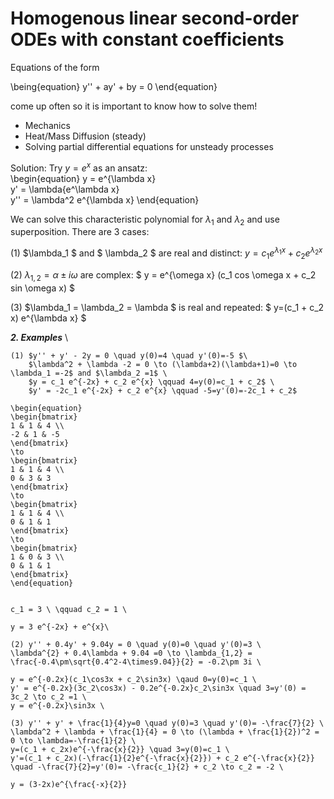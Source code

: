 # Homogenous linear second-order ODEs with constant coefficients 
Equations of the form

\being{equation}
y'' + ay' + by = 0
\end{equation}

come up often so it is important to know how to solve them!
  * Mechanics
  * Heat/Mass Diffusion (steady)
  * Solving partial differential equations for unsteady processes

Solution: Try $y=e^x$ as an ansatz: \
\begin{equation}
    y = e^{\lambda x} \
    y' = \lambda{e^\lambda x} \
    y'' = \lambda^2 e^{\lambda x}
\end{equation}

We can solve this characteristic polynomial for $\lambda_1$ and $\lambda_2$ and use superposition. There are 3 cases:

(1) $\lambda_1 $ and $ \lambda_2 $ are real and distinct: $y = c_1 e^{\lambda_1 x} + c_2 e^{\lambda_2 x}$

(2) $\lambda_{1,2} = \alpha \pm i \omega$ are complex: $ y = e^{\omega x} (c_1 cos \omega x + c_2 sin \omega x) $

(3) $\lambda_1 = \lambda_2 = \lambda $ is real and repeated: $ y=(c_1 + c_2 x) e^{\lambda x} $

***2. Examples*** \
```{example} 
(1) $y'' + y' - 2y = 0 \quad y(0)=4 \quad y'(0)=-5 $\
    $\lambda^2 + \lambda -2 = 0 \to (\lambda+2)(\lambda+1)=0 \to \lambda_1 =-2$ and $\lambda_2 =1$ \
    $y = c_1 e^{-2x} + c_2 e^{x} \qquad 4=y(0)=c_1 + c_2$ \
    $y' = -2c_1 e^{-2x} + c_2 e^{x} \qquad -5=y'(0)=-2c_1 + c_2$

\begin{equation}
\begin{bmatrix}
1 & 1 & 4 \\
-2 & 1 & -5
\end{bmatrix}
\to
\begin{bmatrix}
1 & 1 & 4 \\
0 & 3 & 3 
\end{bmatrix}
\to
\begin{bmatrix}
1 & 1 & 4 \\
0 & 1 & 1
\end{bmatrix}
\to 
\begin{bmatrix}
1 & 0 & 3 \\
0 & 1 & 1
\end{bmatrix}
\end{equation}


c_1 = 3 \ \qquad c_2 = 1 \

y = 3 e^{-2x} + e^{x}\
```

```{example} Using fixed point iteration
(2) y'' + 0.4y' + 9.04y = 0 \quad y(0)=0 \quad y'(0)=3 \
\lambda^{2} + 0.4\lambda + 9.04 =0 \to \lambda_{1,2} = \frac{-0.4\pm\sqrt{0.4^2-4\times9.04}}{2} = -0.2\pm 3i \

y = e^{-0.2x}(c_1\cos3x + c_2\sin3x) \qaud 0=y(0)=c_1 \
y' = e^{-0.2x}(3c_2\cos3x) - 0.2e^{-0.2x}c_2\sin3x \quad 3=y'(0) = 3c_2 \to c_2 =1 \
y = e^{-0.2x}\sin3x \
```

```{example} Using fixed point iteration
(3) y'' + y' + \frac{1}{4}y=0 \quad y(0)=3 \quad y'(0)= -\frac{7}{2} \
\lambda^2 + \lambda + \frac{1}{4} = 0 \to (\lambda + \frac{1}{2})^2 = 0 \to \lambda=-\frac{1}{2} \
y=(c_1 + c_2x)e^{-\frac{x}{2}} \quad 3=y(0)=c_1 \
y'=(c_1 + c_2x)(-\frac{1}{2}e^{-\frac{x}{2}}) + c_2 e^{-\frac{x}{2}} \quad -\frac{7}{2}=y'(0)= -\frac{c_1}{2} + c_2 \to c_2 = -2 \

y = (3-2x)e^{\frac{-x}{2}}
```

















